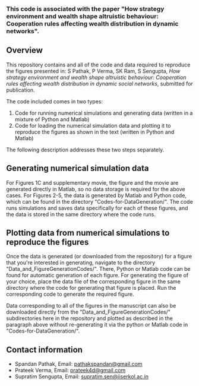 ### This code is associated with the paper "How strategy environment and wealth shape altruistic behaviour: Cooperation rules affecting wealth distribution in dynamic networks".


## Overview ##

This repository contains and all of the code and data required to reproduce the figures presented in: S Pathak, P Verma, SK Ram, S Sengupta, *How strategy environment and wealth shape altruistic behaviour: Cooperation rules affecting wealth distribution in dynamic social networks*, submitted for publication.

The code included comes in two types:

1. Code for running numerical simulations and generating data (written in a mixture of Python and Matlab)
2. Code for loading the numerical simulation data and plotting it to reproduce the figures as shown in the text (written in Python and Matlab)

The following description addresses these two steps separately.

## Generating numerical simulation data ##

For Figures 1C and supplementary movie, the figure and the movie are generated directly in Matlab, so no data storage is required for the above cases. For Figures 2-5, the data is generated by Matlab and Python code, which can be found in the directory "Codes-for-DataGeneration/". The  code runs simulations and saves data specifically for each of these figures, and the data is stored in the same directory where the code runs.


## Plotting data from numerical simulations to reproduce the figures ##

Once the data is generated (or downloaded from the repository) for a figure that you're interested in generating, navigate to the directory "Data_and_FigureGenerationCodes/". There, Python or Matlab code can be found for automatic generation of each figure. For generating the figure of your choice, place the data file of the corresponding figure in the same directory where the code for generating that figure is placed. Run the corresponding code to generate the required figure.

Data corresponding to all of the figures in the manuscript can also be downloaded directly from the "Data_and_FigureGenerationCodes/" subdirectories here in the repository and plotted as described in the paragraph above without re-generating it via the python or Matlab code in "Codes-for-DataGeneration/". 

## Contact information ##

* Spandan Pathak, Email: pathakspandan@gmail.com
* Prateek Verma, Email: prateek4d@gmail.com
* Supratim Sengupta, Email: supratim.sen@iiserkol.ac.in
